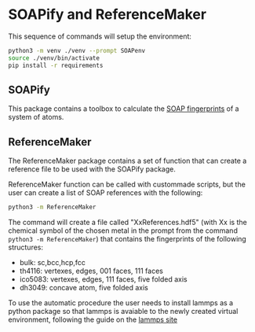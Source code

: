 # SOAPify and ReferenceMaker

This sequence of commands will setup the environment:

```bash
python3 -m venv ./venv --prompt SOAPenv
source ./venv/bin/activate
pip install -r requirements
```

## SOAPify

This package contains a toolbox to calculate the [SOAP fingerprints](https://doi.org/10.1103/PhysRevB.87.184115) of a system of atoms.

## ReferenceMaker

The ReferenceMaker package contains a set of function that can create a reference file to be used with the SOAPify package.

ReferenceMaker function can be called with custommade scripts, but the user can create a list of SOAP references with the following:

```bash
python3 -m ReferenceMaker
```

The command will create a file called "XxReferences.hdf5" (with Xx is the chemical symbol of the chosen metal in the prompt from the command `python3 -m ReferenceMaker`) that contains the fingerprints of the following structures:

- bulk: sc,bcc,hcp,fcc
- th4116: vertexes, edges, 001 faces, 111 faces
- ico5083: vertexes, edges, 111 faces, five folded axis
- dh3049: concave atom, five folded axis

To use the automatic procedure the user needs to install lammps as a python package so that lammps is avaiable to the newly created virtual environment, following the guide on the [lammps site](https://docs.lammps.org/Python_install.html)
